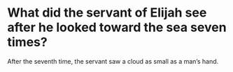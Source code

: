 # What did the servant of Elijah see after he looked toward the sea seven times?

After the seventh time, the servant saw a cloud as small as a man’s hand.
